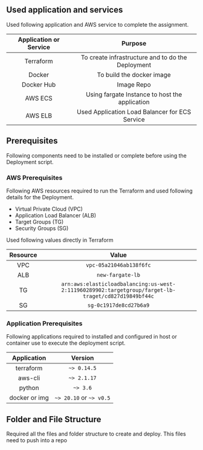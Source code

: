 ## Used application and services

Used following application and AWS service to complete the assignment.

| Application or Service | Purpose |
| :---------------------:|:-------:|
| Terraform | To create infrastructure and to do the Deployment |
| Docker | To build the docker image |
| Docker Hub | Image Repo |
| AWS ECS | Using fargate Instance to host the application |
| AWS ELB | Used Application Load Balancer for ECS Service |

## Prerequisites

Following components need to be installed or complete before using the Deployment script.

### AWS Prerequisites

Following AWS resources required to run the Terraform and used following details for the Deployment.

- Virtual Private Cloud (VPC)
- Application Load Balancer (ALB)
- Target Groups (TG)
- Security Groups (SG)

Used following values directly in Terraform

| Resource | Value |
| :---: | :---: |
| VPC | `vpc-05a21046ab138f6fc` |
| ALB | `new-fargate-lb` |
| TG | `arn:aws:elasticloadbalancing:us-west-2:111960289902:targetgroup/farget-lb-traget/cd827d19849bf44c` |
| SG | `sg-0c1917de8cd27b6a9` |

### Application Prerequisites

Following applications required to installed and configured in host or container use to execute the deployment script.

| Application | Version |
| :---: | :---: |
| terraform | `~> 0.14.5` |
| aws-cli | `~> 2.1.17` |
| python | `~> 3.6` |
| docker or img | `~> 20.10` or `~> v0.5` | 

## Folder and File Structure

Required all the files and folder structure to create and deploy. This files need to push into a repo